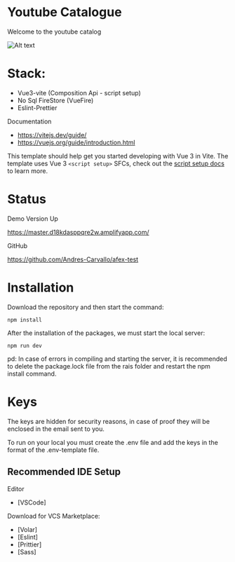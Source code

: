# Youtube Catalogue
Welcome to the youtube catalog

![Alt text](relative%20path/src/assets/app-screenshot.png?raw=true "Title")

# Stack: 
- Vue3-vite (Composition Api - script setup)
- No Sql FireStore (VueFire)
- Eslint-Prettier

Documentation
- https://vitejs.dev/guide/
- https://vuejs.org/guide/introduction.html

This template should help get you started developing with Vue 3 in Vite. The template uses Vue 3 `<script setup>` SFCs, check out the [script setup docs](https://v3.vuejs.org/api/sfc-script-setup.html#sfc-script-setup) to learn more.

# Status

Demo Version Up

https://master.d18kdasppqre2w.amplifyapp.com/

GitHub

https://github.com/Andres-Carvallo/afex-test

# Installation

Download the repository and then start the command:

```
npm install
```

After the installation of the packages, we must start the local server:

```
npm run dev
```

pd: In case of errors in compiling and starting the server, it is recommended to delete the package.lock file from the rais folder and restart the npm install command.

# Keys

The keys are hidden for security reasons, in case of proof they will be enclosed in the email sent to you.

To run on your local you must create the .env file and add the keys in the format of the .env-template file.

## Recommended IDE Setup
Editor
- [VSCode]

Download for VCS Marketplace:

- [Volar]
- [Eslint]
- [Prittier]
- [Sass]
